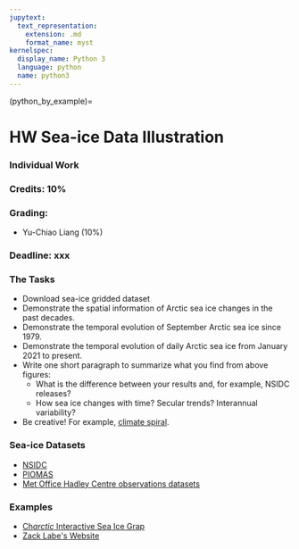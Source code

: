```yaml
---
jupytext:
  text_representation:
    extension: .md
    format_name: myst
kernelspec:
  display_name: Python 3
  language: python
  name: python3
---
```


(python_by_example)=

# HW Sea-ice Data Illustration

### Individual Work

### Credits: 10%

### Grading:
- Yu-Chiao Liang (10%)

### Deadline: xxx

### The Tasks

- Download sea-ice gridded dataset
- Demonstrate the spatial information of Arctic sea ice changes in the past decades.
- Demonstrate the temporal evolution of September Arctic sea ice since 1979.
- Demonstrate the temporal evolution of daily Arctic sea ice from January 2021 to present.
- Write one short paragraph to summarize what you find from above figures:
  - What is the difference between your results and, for example, NSIDC releases?
  - How sea ice changes with time? Secular trends? Interannual variability?
- Be creative! For example, [climate spiral](http://www.climate-lab-book.ac.uk/spirals/).

### Sea-ice Datasets

- [NSIDC](https://nsidc.org/data/search/#keywords=sea+ice/sortKeys=score,,desc/facetFilters=%257B%257D/pageNumber=1/itemsPerPage=25)
- [PIOMAS](http://psc.apl.uw.edu/research/projects/arctic-sea-ice-volume-anomaly/data/model_grid)
- [Met Office Hadley Centre observations datasets](https://www.metoffice.gov.uk/hadobs/hadisst/data/download.html)

### Examples

- [Ch$arctic$ Interactive Sea Ice Grap](https://nsidc.org/arcticseaicenews/charctic-interactive-sea-ice-graph/)
- [Zack Labe's Website](https://sites.uci.edu/zlabe/arctic-sea-ice-figures/)


